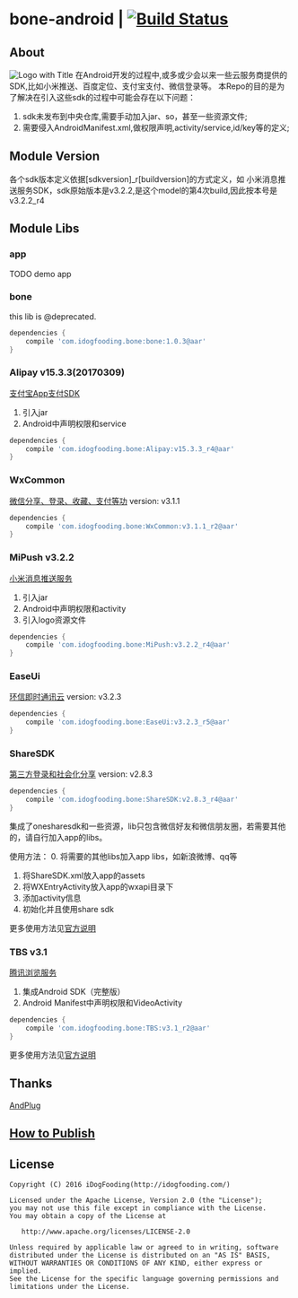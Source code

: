 # bone-android | [![Build Status](https://travis-ci.org/zhangchaoxu/bone-android.png?branch=master)](https://travis-ci.org/zhangchaoxu/bone-android)

## About
![Logo with Title]()
在Android开发的过程中,或多或少会以来一些云服务商提供的SDK,比如小米推送、百度定位、支付宝支付、微信登录等。
本Repo的目的是为了解决在引入这些sdk的过程中可能会存在以下问题：
1. sdk未发布到中央仓库,需要手动加入jar、so，甚至一些资源文件;
2. 需要侵入AndroidManifest.xml,做权限声明,activity/service,id/key等的定义;

## Module Version
各个sdk版本定义依据[sdkversion]_r[buildversion]的方式定义，如
小米消息推送服务SDK，sdk原始版本是v3.2.2,是这个model的第4次build,因此按本号是v3.2.2_r4

## Module Libs

### app
TODO demo app
 
### bone
this lib is @deprecated.

```gradle
dependencies {
    compile 'com.idogfooding.bone:bone:1.0.3@aar'
}
```

### Alipay v15.3.3(20170309)
[支付宝App支付SDK](https://doc.open.alipay.com/docs/doc.htm?spm=a219a.7629140.0.0.5LlDVj&treeId=193&articleId=105051&docType=1)
1. 引入jar
2. Android中声明权限和service

```gradle
dependencies {
    compile 'com.idogfooding.bone:Alipay:v15.3.3_r4@aar'
}
```

### WxCommon
[微信分享、登录、收藏、支付等功](https://open.weixin.qq.com/cgi-bin/showdocument?action=dir_list&t=resource/res_list&verify=1&id=open1419319167&token=&lang=zh_CN)
version: v3.1.1

```gradle
dependencies {
    compile 'com.idogfooding.bone:WxCommon:v3.1.1_r2@aar'
}
```

### MiPush v3.2.2
[小米消息推送服务](http://dev.xiaomi.com/console/appservice/push.html)
1. 引入jar
2. Android中声明权限和activity
3. 引入logo资源文件

```gradle
dependencies {
    compile 'com.idogfooding.bone:MiPush:v3.2.2_r4@aar'
}
```

### EaseUi
[环信即时通讯云](http://docs.easemob.com/im/start)
version: v3.2.3

```gradle
dependencies {
    compile 'com.idogfooding.bone:EaseUi:v3.2.3_r5@aar'
}
```

### ShareSDK
[第三方登录和社会化分享](http://sharesdk.mob.com/downloadDetail/ShareSDK/android)
version: v2.8.3

```gradle
dependencies {
    compile 'com.idogfooding.bone:ShareSDK:v2.8.3_r4@aar'
}
```

集成了onesharesdk和一些资源，lib只包含微信好友和微信朋友圈，若需要其他的，请自行加入app的libs。

使用方法：
0. 将需要的其他libs加入app libs，如新浪微博、qq等
1. 将ShareSDK.xml放入app的assets
2. 将WXEntryActivity放入app的wxapi目录下
3. 添加activity信息
4. 初始化并且使用share sdk

更多使用方法见[官方说明](http://wiki.mob.com/Android_%E5%BF%AB%E9%80%9F%E9%9B%86%E6%88%90%E6%8C%87%E5%8D%97/)

### TBS v3.1
[腾讯浏览服务](http://x5.tencent.com/tbs/index.html)
1. 集成Android SDK（完整版）
2. Android Manifest中声明权限和VideoActivity

```gradle
dependencies {
    compile 'com.idogfooding.bone:TBS:v3.1_r2@aar'
}
```
更多使用方法见[官方说明](https://x5.tencent.com/tbs/guide/sdkInit.html)

## Thanks
[AndPlug](https://github.com/ourbeehive/AndPlug)

## [How to Publish](https://github.com/zhangchaoxu/bone-android/blob/master/PUBLISH.md)

## License

    Copyright (C) 2016 iDogFooding(http://idogfooding.com/)

    Licensed under the Apache License, Version 2.0 (the "License");
    you may not use this file except in compliance with the License.
    You may obtain a copy of the License at

       http://www.apache.org/licenses/LICENSE-2.0

    Unless required by applicable law or agreed to in writing, software
    distributed under the License is distributed on an "AS IS" BASIS,
    WITHOUT WARRANTIES OR CONDITIONS OF ANY KIND, either express or implied.
    See the License for the specific language governing permissions and
    limitations under the License.